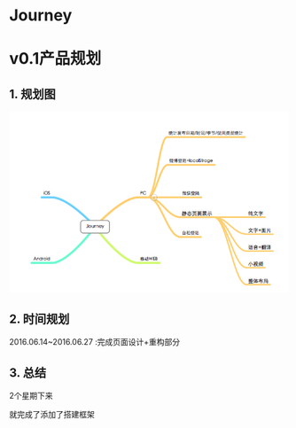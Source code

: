 # Journey

# v0.1产品规划

## 1. 规划图

![产品规划图](QQ20160614-0.png)

## 2. 时间规划

2016.06.14~2016.06.27 :完成页面设计+重构部分

## 3. 总结

2个星期下来

就完成了添加了搭建框架



